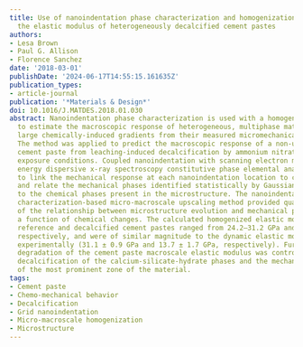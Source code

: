 ```yaml
---
title: Use of nanoindentation phase characterization and homogenization to estimate
  the elastic modulus of heterogeneously decalcified cement pastes
authors:
- Lesa Brown
- Paul G. Allison
- Florence Sanchez
date: '2018-03-01'
publishDate: '2024-06-17T14:55:15.161635Z'
publication_types:
- article-journal
publication: '*Materials & Design*'
doi: 10.1016/J.MATDES.2018.01.030
abstract: Nanoindentation phase characterization is used with a homogenization method
  to estimate the macroscopic response of heterogeneous, multiphase materials with
  large chemically-induced gradients from their measured micromechanical properties.
  The method was applied to predict the macroscopic response of a non-uniformly degraded
  cement paste from leaching-induced decalcification by ammonium nitrate under 3-dimensional
  exposure conditions. Coupled nanoindentation with scanning electron microscopy and
  energy dispersive x-ray spectroscopy constitutive phase elemental analysis was used
  to link the mechanical response at each nanoindentation location to chemical composition
  and relate the mechanical phases identified statistically by Gaussian deconvolution
  to the chemical phases present in the microstructure. The nanoindentation phase
  characterization-based micro-macroscale upscaling method provided quantitative characterization
  of the relationship between microstructure evolution and mechanical properties as
  a function of chemical changes. The calculated homogenized elastic moduli of the
  reference and decalcified cement pastes ranged from 24.2–31.2 GPa and 9.2–11.7 GPa,
  respectively, and were of similar magnitude to the dynamic elastic moduli measured
  experimentally (31.1 ± 0.9 GPa and 13.7 ± 1.7 GPa, respectively). Furthermore, the
  degradation of the cement paste macroscale elastic modulus was controlled by the
  decalcification of the calcium-silicate-hydrate phases and the mechanical properties
  of the most prominent zone of the material.
tags:
- Cement paste
- Chemo-mechanical behavior
- Decalcification
- Grid nanoindentation
- Micro-macroscale homogenization
- Microstructure
---
```


